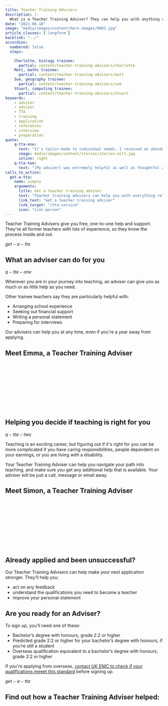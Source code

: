 ```yaml
---
title: Teacher Training Advisers
description: |-
  What is a Teacher Training Adviser? They can help you with anything related to getting into teaching, such as writing your application, funding and interview preparation.
date: "2021-06-18"
image: "media/images/content/hero-images/0003.jpg"
article_classes: ['longform']
backlink: "../"
accordion:
  numbered: false
  steps:

    Charlotte, biology trainee:
      partial: content/teacher-training-advisers/charlotte
    Matt, maths trainee:
      partial: content/teacher-training-advisers/matt
    Sue, geography trainee:
      partial: content/teacher-training-advisers/sue
    Stuart, computing trainee:
      partial: content/teacher-training-advisers/stuart  
keywords: 
    - adviser
    - advisor
    - TTA
    - training
    - application
    - references
    - interview
    - preparation
quote:
    q-tta-one:
      text: "It's tailor-made to individual needs. I received an abundance of help."
      image: media/images/content/stories/stories-will.jpg
      inline: right
    q-tta-two:
      text: "[My adviser] was extremely helpful as well as thoughtful and understanding."
calls_to_action:
  get-a-tta:
    name: simple
    arguments:
      title: Get a teacher training adviser
      text: "Teacher training advisers can help you with everything related to applying for teacher training."
      link_text: "Get a teacher training adviser"
      link_target: "/tta-service"
      icon: "icon-person"
---
```

Teacher Training Advisers give you free, one-to-one help and support. They're all former teachers with lots of experience, so they know the process inside and out.  


$get-a-tta$

## What an adviser can do for you

$q-tta-one$

Wherever you are in your journey into teaching, an adviser can give you as much or as little help as you need. 

Other trainee teachers say they are particularly helpful with: 

* Arranging school experience
* Seeking out financial support
* Writing a personal statement
* Preparing for interviews

Our advisers can help you at any time, even if you're a year away from applying.

## Meet Emma, a Teacher Training Adviser

<iframe class="lazyload" data-src="https://www.youtube-nocookie.com/embed/ZaGL8c4FkLA" frameborder="0" allow="autoplay; encrypted-media" allowfullscreen></iframe>

## Helping you decide if teaching is right for you

$q-tta-two$

Teaching is an exciting career, but figuring out if it's right for you can be more complicated if you have caring responsibilities, people dependent on your earnings, or you are living with a disability. 

Your Teacher Training Adviser can help you navigate your path into teaching, and make sure you get any additional help that is available. Your adviser will be just a call, message or email away.

## Meet Simon, a Teacher Training Adviser

<iframe class="lazyload" data-src="https://www.youtube-nocookie.com/embed/T9Bhcaa6LJ4" frameborder="0" allow="autoplay; encrypted-media" allowfullscreen></iframe>

## Already applied and been unsuccessful?

Our Teacher Training Advisers can help make your next application stronger. They’ll help you:

* act on any feedback
* understand the qualifications you need to become a teacher
* improve your personal statement

## Are you ready for an Adviser? 

To sign up, you’ll need one of these:

* Bachelor’s degree with honours, grade 2:2 or higher
* Predicted grade 2:2 or higher for your bachelor’s degree with honours, if you’re still a student
* Overseas qualification equivalent to a bachelor’s degree with honours, grade 2:2 or higher

If you're applying from overseas, [contact UK ENIC to check if your qualifications meeet this standard](https://www.enic.org.uk/Qualifications/SOC/Default.aspx) before signing up. 

$get-a-tta$

## Find out how a Teacher Training Adviser helped:
